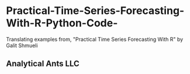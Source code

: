 # Practical-Time-Series-Forecasting-With-R-Python-Code-
Translating examples from, "Practical Time Series Forecasting With R" by Galit Shmueli

## Analytical Ants LLC
